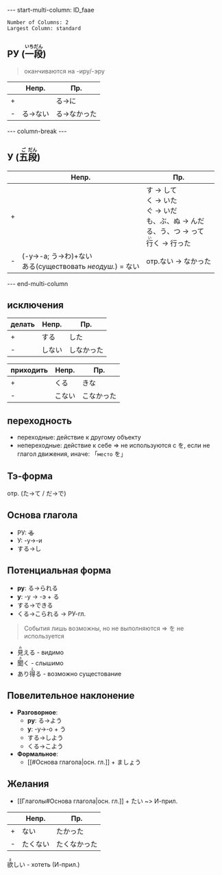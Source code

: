 --- start-multi-column: ID_faae
```column-settings
Number of Columns: 2
Largest Column: standard
```

## РУ (<ruby>一<rt>いち</rt>段<rt>だん</rt></ruby>)
> оканчиваются на -иру/-эру

|     | Непр.    | Пр.          |
| --- | -------- | ------------ |
| +   |          | る->に       |
| -   | る->ない | る->なかった |

--- column-break ---

## У (<ruby>五<rt>ご</rt>段<rt>だん</rt></ruby>)

|     | Непр.                                                | Пр.                                                                                             |
| --- | ---------------------------------------------------- | ----------------------------------------------------------------------------------------------- |
| +   |                                                      | す -> して<br>く -> いた<br>ぐ -> いだ<br>も、ぶ、ぬ -> んだ<br>る、う、つ -> って<br><ruby>行<rt>い</rt></ruby>く -> 行った |
| -   | (-у->-а; う->わ)+ない<br>ある(существовать *неодуш.*) = ない | отр.ない -> なかった                                                                                  |

--- end-multi-column

## исключения
| делать | Непр. | Пр.   |
| ------ | ----- | ----- |
| +      | する    | した    |
| -      | しない   | しなかった |

| приходить | Непр.  | Пр.        |
| --------- | ------ | ---------- |
| +         | くる   | きな       |
| -         | こない | こなかった |

## переходность
- переходные: действие к другому объекту
- непереходные: действие к себе => не используются с を, если не глагол движения, иначе: 「`место` を」

## Тэ-форма
отр. (た->て / だ->で)

## Основа глагола
- РУ: ~~る~~
- У: -у->-и
- する->し

## Потенциальная форма
- **ру**: る->られる
- **у**: -у -> -э + る
- する->できる
- くる->こられる
-> РУ-гл.
> События лишь возможны, но не выполняются => を не используется

- <ruby>見<rt>み</rt></ruby>える - видимо
- <ruby>聞<rt>き</rt></ruby>く - слышимо
- あり<ruby>得<rt>え</rt></ruby>る - возможно сущестование

## Повелительное наклонение
- **Разговорное**: 
	- **ру**: る->よう
	- **у**: -у->-о + う
	- する->しよう
	- くる->こよう
- **Формальное**:
	- [[#Основа глагола|осн. гл.]] + ましょう

## Желания
- [[Глаголы#Основа глагола|осн. гл.]] + たい ~> И-прил.

|     | Непр. | Пр.    |
| --- | ----- | ------ |
| +   | ない    | たかった   |
| -   | たくない  | たくなかった |

<ruby>欲<rt>ま</rt></ruby>しい - хотеть (И-прил.)